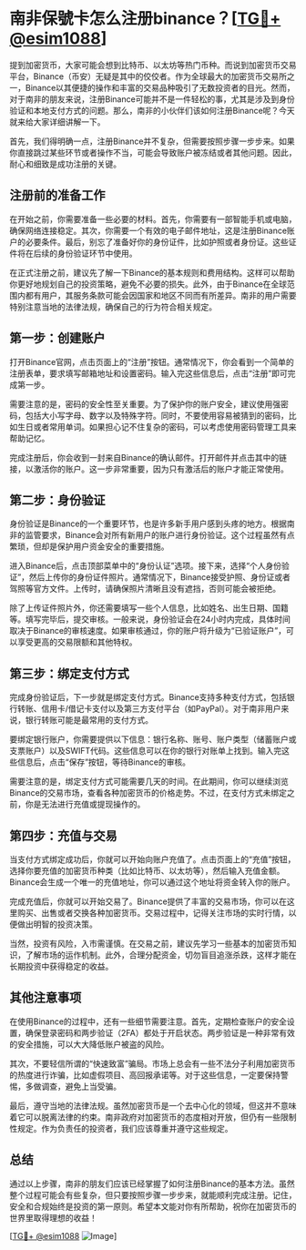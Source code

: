 # 南非保號卡怎么注册binance？[[TG💪+ @esim1088](https://t.me/s/esim1088)]

提到加密货币，大家可能会想到比特币、以太坊等热门币种。而说到加密货币交易平台，Binance（币安）无疑是其中的佼佼者。作为全球最大的加密货币交易所之一，Binance以其便捷的操作和丰富的交易品种吸引了无数投资者的目光。然而，对于南非的朋友来说，注册Binance可能并不是一件轻松的事，尤其是涉及到身份验证和本地支付方式的问题。那么，南非的小伙伴们该如何注册Binance呢？今天就来给大家详细讲解一下。

首先，我们得明确一点，注册Binance并不复杂，但需要按照步骤一步步来。如果你直接跳过某些环节或者操作不当，可能会导致账户被冻结或者其他问题。因此，耐心和细致是成功注册的关键。

## 注册前的准备工作

在开始之前，你需要准备一些必要的材料。首先，你需要有一部智能手机或电脑，确保网络连接稳定。其次，你需要一个有效的电子邮件地址，这是注册Binance账户的必要条件。最后，别忘了准备好你的身份证件，比如护照或者身份证。这些证件将在后续的身份验证环节中使用。

在正式注册之前，建议先了解一下Binance的基本规则和费用结构。这样可以帮助你更好地规划自己的投资策略，避免不必要的损失。此外，由于Binance在全球范围内都有用户，其服务条款可能会因国家和地区不同而有所差异。南非的用户需要特别注意当地的法律法规，确保自己的行为符合相关规定。

## 第一步：创建账户

打开Binance官网，点击页面上的“注册”按钮。通常情况下，你会看到一个简单的注册表单，要求填写邮箱地址和设置密码。输入完这些信息后，点击“注册”即可完成第一步。

需要注意的是，密码的安全性至关重要。为了保护你的账户安全，建议使用强密码，包括大小写字母、数字以及特殊字符。同时，不要使用容易被猜到的密码，比如生日或者常用单词。如果担心记不住复杂的密码，可以考虑使用密码管理工具来帮助记忆。

完成注册后，你会收到一封来自Binance的确认邮件。打开邮件并点击其中的链接，以激活你的账户。这一步非常重要，因为只有激活后的账户才能正常使用。

## 第二步：身份验证

身份验证是Binance的一个重要环节，也是许多新手用户感到头疼的地方。根据南非的监管要求，Binance会对所有新用户的账户进行身份验证。这个过程虽然有点繁琐，但却是保护用户资金安全的重要措施。

进入Binance后，点击顶部菜单中的“身份认证”选项。接下来，选择“个人身份验证”，然后上传你的身份证件照片。通常情况下，Binance接受护照、身份证或者驾照等官方文件。上传时，请确保照片清晰且没有遮挡，否则可能会被拒绝。

除了上传证件照片外，你还需要填写一些个人信息，比如姓名、出生日期、国籍等。填写完毕后，提交审核。一般来说，身份验证会在24小时内完成，具体时间取决于Binance的审核速度。如果审核通过，你的账户将升级为“已验证账户”，可以享受更高的交易限额和其他特权。

## 第三步：绑定支付方式

完成身份验证后，下一步就是绑定支付方式。Binance支持多种支付方式，包括银行转账、信用卡/借记卡支付以及第三方支付平台（如PayPal）。对于南非用户来说，银行转账可能是最常用的支付方式。

要绑定银行账户，你需要提供以下信息：银行名称、账号、账户类型（储蓄账户或支票账户）以及SWIFT代码。这些信息可以在你的银行对账单上找到。输入完这些信息后，点击“保存”按钮，等待Binance的审核。

需要注意的是，绑定支付方式可能需要几天的时间。在此期间，你可以继续浏览Binance的交易市场，查看各种加密货币的价格走势。不过，在支付方式未绑定之前，你是无法进行充值或提现操作的。

## 第四步：充值与交易

当支付方式绑定成功后，你就可以开始向账户充值了。点击页面上的“充值”按钮，选择你要充值的加密货币种类（比如比特币、以太坊等），然后输入充值金额。Binance会生成一个唯一的充值地址，你可以通过这个地址将资金转入你的账户。

完成充值后，你就可以开始交易了。Binance提供了丰富的交易市场，你可以在这里购买、出售或者交换各种加密货币。交易过程中，记得关注市场的实时行情，以便做出明智的投资决策。

当然，投资有风险，入市需谨慎。在交易之前，建议先学习一些基本的加密货币知识，了解市场的运作机制。此外，合理分配资金，切勿盲目追涨杀跌，这样才能在长期投资中获得稳定的收益。

## 其他注意事项

在使用Binance的过程中，还有一些细节需要注意。首先，定期检查账户的安全设置，确保登录密码和两步验证（2FA）都处于开启状态。两步验证是一种非常有效的安全措施，可以大大降低账户被盗的风险。

其次，不要轻信所谓的“快速致富”骗局。市场上总会有一些不法分子利用加密货币的热度进行诈骗，比如虚假项目、高回报承诺等。对于这些信息，一定要保持警惕，多做调查，避免上当受骗。

最后，遵守当地的法律法规。虽然加密货币是一个去中心化的领域，但这并不意味着它可以脱离法律的约束。南非政府对加密货币的态度相对开放，但仍有一些限制性规定。作为负责任的投资者，我们应该尊重并遵守这些规定。

## 总结

通过以上步骤，南非的朋友们应该已经掌握了如何注册Binance的基本方法。虽然整个过程可能会有些复杂，但只要按照步骤一步步来，就能顺利完成注册。记住，安全和合规始终是投资的第一原则。希望本文能对你有所帮助，祝你在加密货币的世界里取得理想的收益！

[[TG💪+ @esim1088](https://t.me/s/esim1088) ![Image](https://i.postimg.cc/4NQfJmqS/Snipaste-2025-05-13-00-14-12.png)]